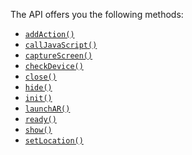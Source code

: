 The API offers you the following methods:

* [`addAction()`](https://github.com/Tazaf/ionicitude/wiki/addAction())
* [`callJavaScript()`](https://github.com/Tazaf/ionicitude/wiki/callJavaScript())
* [`captureScreen()`](https://github.com/Tazaf/ionicitude/wiki/captureScreen())
* [`checkDevice()`](https://github.com/Tazaf/ionicitude/wiki/checkDevice())
* [`close()`](https://github.com/Tazaf/ionicitude/wiki/close())
* [`hide()`](https://github.com/Tazaf/ionicitude/wiki/hide())
* [`init()`](https://github.com/Tazaf/ionicitude/wiki/init())
* [`launchAR()`](https://github.com/Tazaf/ionicitude/wiki/launchAR())
* [`ready()`](https://github.com/Tazaf/ionicitude/wiki/ready())
* [`show()`](https://github.com/Tazaf/ionicitude/wiki/show())
* [`setLocation()`](https://github.com/Tazaf/ionicitude/wiki/setLocation())